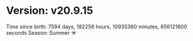 # Version: v20.9.15
Time since birth: 7594 days, 182256 hours, 10935360 minutes, 656121600 seconds
Season: Summer ☀️
